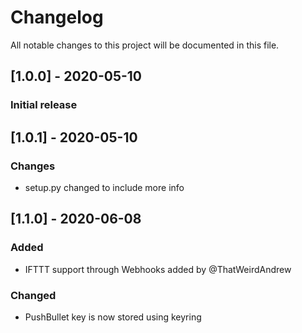 # Changelog
All notable changes to this project will be documented in this file.

## [1.0.0] - 2020-05-10
### Initial release

## [1.0.1] - 2020-05-10
### Changes
- setup.py changed to include more info

## [1.1.0] - 2020-06-08
### Added
- IFTTT support through Webhooks added by @ThatWeirdAndrew

### Changed
- PushBullet key is now stored using keyring